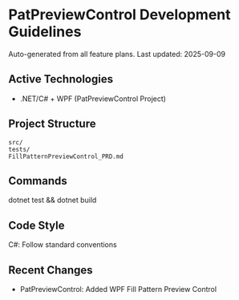# PatPreviewControl Development Guidelines

Auto-generated from all feature plans. Last updated: 2025-09-09

## Active Technologies
- .NET/C# + WPF (PatPreviewControl Project)

## Project Structure
```
src/
tests/
FillPatternPreviewControl_PRD.md
```

## Commands
dotnet test && dotnet build

## Code Style
C#: Follow standard conventions

## Recent Changes
- PatPreviewControl: Added WPF Fill Pattern Preview Control

<!-- MANUAL ADDITIONS START -->
<!-- MANUAL ADDITIONS END -->